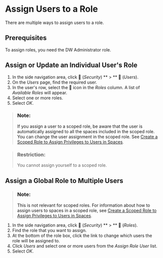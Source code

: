 <!-- loio57a78804d8bd48ca9e7e73a0d33e355f -->

<link rel="stylesheet" type="text/css" href="../css/sap-icons.css"/>

# Assign Users to a Role

There are multiple ways to assign users to a role. 



<a name="loio57a78804d8bd48ca9e7e73a0d33e355f__section_vgz_lh3_wxb"/>

## Prerequisites

To assign roles, you need the DW Administrator role.



<a name="loio57a78804d8bd48ca9e7e73a0d33e355f__section_xf2_zd3_3kb"/>

## Assign or Update an Individual User's Role

1.  In the side navigation area, click <span class="FPA-icons"></span> \(*Security*\) ** \> ** <span class="FPA-icons"></span> \(*Users*\).
2.  On the *Users* page, find the required user.
3.  In the user's row, select the <span class="FPA-icons"></span> icon in the *Roles* column. A list of *Available Roles* will appear.
4.  Select one or more roles.
5.  Select *OK*.

> ### Note:  
> If you assign a user to a scoped role, be aware that the user is automatically assigned to all the spaces included in the scoped role. You can change the user assignment in the scoped role. See [Create a Scoped Role to Assign Privileges to Users in Spaces](create-a-scoped-role-to-assign-privileges-to-users-in-spaces-b5c4e0b.md).

> ### Restriction:  
> You cannot assign yourself to a scoped role.



<a name="loio57a78804d8bd48ca9e7e73a0d33e355f__section_wf2_zd3_3kb"/>

## Assign a Global Role to Multiple Users

> ### Note:  
> This is not relevant for scoped roles. For information about how to assign users to spaces in a scoped role, see [Create a Scoped Role to Assign Privileges to Users in Spaces](create-a-scoped-role-to-assign-privileges-to-users-in-spaces-b5c4e0b.md).

1.  In the side navigation area, click <span class="FPA-icons"></span> \(*Security*\) ** \> ** <span class="FPA-icons"></span> \(*Roles*\).
2.  Find the role that you want to assign.
3.  At the bottom of the role box, click the link to change which users the role will be assigned to.
4.  Click *Users* and select one or more users from the *Assign Role User* list.
5.  Select *OK*.


